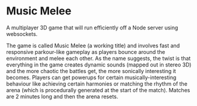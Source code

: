 # Music Melee

A multiplayer 3D game that will run efficiently off a Node server using websockets. 

The game is called Music Melee (a working title) and involves fast and responsive parkour-like gameplay as players bounce around the environment and melee each other. As the name suggests, the twist is that everything in the game creates dynamic sounds (mapped out in stereo 3D) and the more chaotic the battles get, the more sonically interesting it becomes. Players can get powerups for certain musically-interesting behaviour like achieving certain harmonies or matching the rhythm of the arena (which is procedurally generated at the start of the match). Matches are 2 minutes long and then the arena resets.
